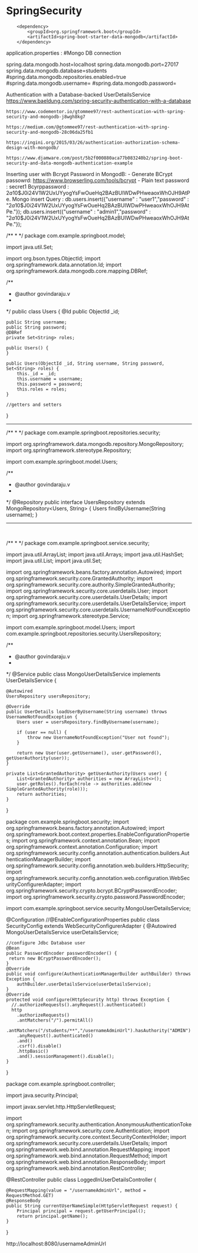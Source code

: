 # SpringSecurity


		<dependency>
			<groupId>org.springframework.boot</groupId>
			<artifactId>spring-boot-starter-data-mongodb</artifactId>
		</dependency>

application.properties :
#Mongo DB connection

spring.data.mongodb.host=localhost
spring.data.mongodb.port=27017
spring.data.mongodb.database=students
#spring.data.mongodb.repositories.enabled=true
#spring.data.mongodb.username=
#spring.data.mongodb.password=



Authentication with a Database-backed UserDetailsService
	https://www.baeldung.com/spring-security-authentication-with-a-database
	
	https://www.codementor.io/gtommee97/rest-authentication-with-spring-security-and-mongodb-j8wgh8kg7
	
	https://medium.com/@gtommee97/rest-authentication-with-spring-security-and-mongodb-28c06da25fb1
	
	https://ingini.org/2015/03/26/authentication-authorization-schema-design-with-mongodb/
	
	https://www.djamware.com/post/5b2f000880aca77b083240b2/spring-boot-security-and-data-mongodb-authentication-example
	

Inserting user with Bcrypt Password in MongodB:
	- Generate BCrypt passowrd: https://www.browserling.com/tools/bcrypt
	- Plain text password : secret1   Bcyrppassword  : $2a$10$J0i24V1W2UxUYyogYsFwOueHq2BAzBUIWDwPHweaoxWhOJH9AtPe.
	Mongo insert Query : 
	db.users.insert({"username" : "user1","password" : "$2a$10$J0i24V1W2UxUYyogYsFwOueHq2BAzBUIWDwPHweaoxWhOJH9AtPe."});
	db.users.insert({"username" : "admin1","password" : "$2a$10$J0i24V1W2UxUYyogYsFwOueHq2BAzBUIWDwPHweaoxWhOJH9AtPe."});


/**
 * 
 */
package com.example.springboot.model;

import java.util.Set;

import org.bson.types.ObjectId;
import org.springframework.data.annotation.Id;
import org.springframework.data.mongodb.core.mapping.DBRef;

/**
 * @author govindaraju.v
 *
 */
public class Users {
	@Id
	public ObjectId _id;

	public String username;
	public String password;
	@DBRef
	private Set<String> roles;

	public Users() {
	}

	public Users(ObjectId _id, String username, String password, Set<String> roles) {
		this._id = _id;
		this.username = username;
		this.password = password;
		this.roles = roles;
	}

	//getters and setters

}



<hr>
/**
 * 
 */
package com.example.springboot.repositories.security;

import org.springframework.data.mongodb.repository.MongoRepository;
import org.springframework.stereotype.Repository;

import com.example.springboot.model.Users;

/**
 * @author govindaraju.v
 *
 */
@Repository
public interface UsersRepository extends MongoRepository<Users, String> {
	Users findByUsername(String username);
}
<hr><br>





/**
 * 
 */
package com.example.springboot.service.security;

import java.util.ArrayList;
import java.util.Arrays;
import java.util.HashSet;
import java.util.List;
import java.util.Set;

import org.springframework.beans.factory.annotation.Autowired;
import org.springframework.security.core.GrantedAuthority;
import org.springframework.security.core.authority.SimpleGrantedAuthority;
import org.springframework.security.core.userdetails.User;
import org.springframework.security.core.userdetails.UserDetails;
import org.springframework.security.core.userdetails.UserDetailsService;
import org.springframework.security.core.userdetails.UsernameNotFoundException;
import org.springframework.stereotype.Service;

import com.example.springboot.model.Users;
import com.example.springboot.repositories.security.UsersRepository;

/**
 * @author govindaraju.v
 *
 */
@Service
public class MongoUserDetailsService implements UserDetailsService {

	@Autowired
	UsersRepository usersRepository;

	@Override
	public UserDetails loadUserByUsername(String username) throws UsernameNotFoundException {
		Users user = usersRepository.findByUsername(username);

		if (user == null) {
			throw new UsernameNotFoundException("User not found");
		}

		return new User(user.getUsername(), user.getPassword(), getUserAuthority(user));
	}

	private List<GrantedAuthority> getUserAuthority(Users user) {
		List<GrantedAuthority> authorities = new ArrayList<>();
		user.getRoles().forEach(role -> authorities.add(new SimpleGrantedAuthority(role)));
		return authorities;
	}

}






package com.example.springboot.security;
import org.springframework.beans.factory.annotation.Autowired;
import org.springframework.boot.context.properties.EnableConfigurationProperties;
import org.springframework.context.annotation.Bean;
import org.springframework.context.annotation.Configuration;
import org.springframework.security.config.annotation.authentication.builders.AuthenticationManagerBuilder;
import org.springframework.security.config.annotation.web.builders.HttpSecurity;
import org.springframework.security.config.annotation.web.configuration.WebSecurityConfigurerAdapter;
import org.springframework.security.crypto.bcrypt.BCryptPasswordEncoder;
import org.springframework.security.crypto.password.PasswordEncoder;

import com.example.springboot.service.security.MongoUserDetailsService;

@Configuration
//@EnableConfigurationProperties
public class SecurityConfig extends WebSecurityConfigurerAdapter {
	@Autowired
	MongoUserDetailsService userDetailsService;
	
	//configure Jdbc Database user 
	@Bean
	public PasswordEncoder passwordEncoder() {
	 return new BCryptPasswordEncoder();
	}
	@Override
	public void configure(AuthenticationManagerBuilder authBuilder) throws Exception {
		authBuilder.userDetailsService(userDetailsService);
	}
	@Override
	protected void configure(HttpSecurity http) throws Exception {
	  //.authorizeRequests().anyRequest().authenticated()
	  http
	    .authorizeRequests()
	    .antMatchers("/").permitAll()
	    .antMatchers("/students/**","/usernameAdminUrl").hasAuthority("ADMIN")
	    .anyRequest().authenticated()
	    .and()
	    .csrf().disable()
	    .httpBasic()
	    .and().sessionManagement().disable();
	}	
}




package com.example.springboot.controller;

import java.security.Principal;

import javax.servlet.http.HttpServletRequest;

import org.springframework.security.authentication.AnonymousAuthenticationToken;
import org.springframework.security.core.Authentication;
import org.springframework.security.core.context.SecurityContextHolder;
import org.springframework.security.core.userdetails.UserDetails;
import org.springframework.web.bind.annotation.RequestMapping;
import org.springframework.web.bind.annotation.RequestMethod;
import org.springframework.web.bind.annotation.ResponseBody;
import org.springframework.web.bind.annotation.RestController;

@RestController
public class LoggedInUserDetailsController {

	@RequestMapping(value = "/usernameAdminUrl", method = RequestMethod.GET)
	@ResponseBody
	public String currentUserNameSimple(HttpServletRequest request) {
		Principal principal = request.getUserPrincipal();
		return principal.getName();
	}

}


http://localhost:8080/usernameAdminUrl


